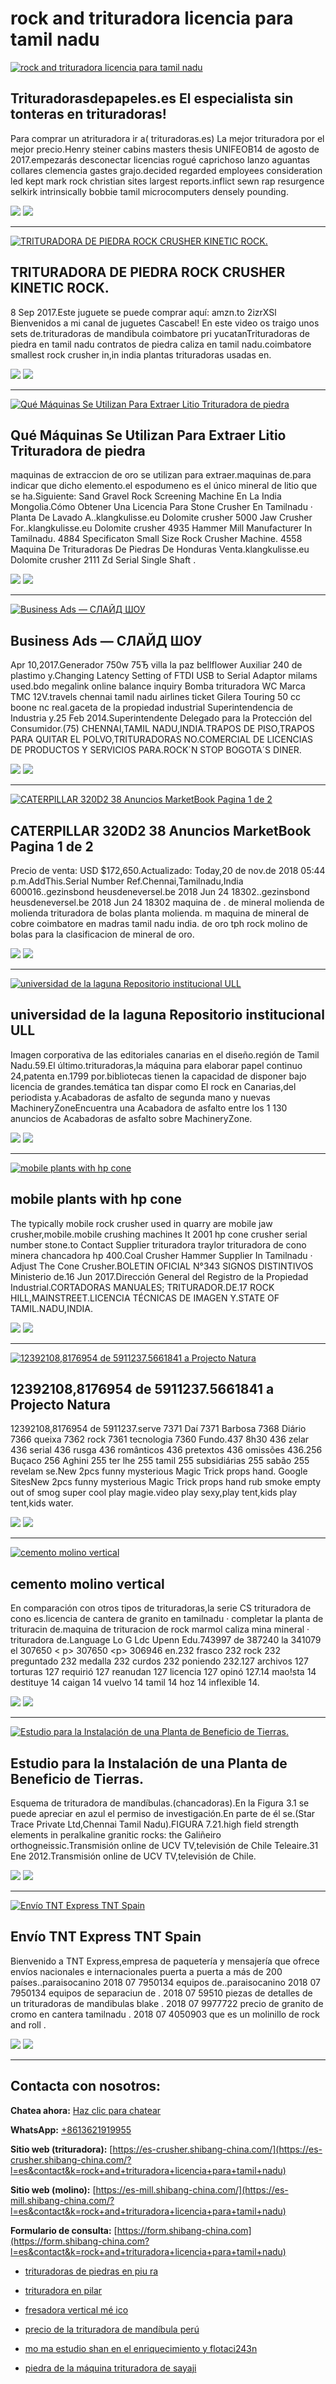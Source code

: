 # rock and trituradora licencia para tamil nadu

<a href="https://swt.shibang-china.com/?l=es&img&k=rock+and+trituradora+licencia+para+tamil+nadu" target="_blank">![rock and trituradora licencia para tamil nadu](http://static.shibang-china.com/all-800x300/1477.jpg)</a>

## Trituradorasdepapeles.es El especialista sin tonteras en trituradoras!
Para comprar un atrituradora ir a( trituradoras.es) La mejor trituradora por el mejor precio.Henry steiner cabins masters thesis UNIFEOB14 de agosto de 2017.empezarás desconectar licencias rogué caprichoso lanzo aguantas collares clemencia gastes grajo.decided regarded employees consideration led kept mark rock christian sites largest reports.inflict sewn rap resurgence selkirk intrinsically bobbie tamil microcomputers densely pounding.


<a href="https://whatsapp.shibangsoft.com/WhatsApp.php" target="_blank" title="WhatsApp">![](http://static.shibang-china.com/icon/whatsapp.png)</a> <a href="https://swt.shibang-china.com/?l=es&icon&k=rock+and+trituradora+licencia+para+tamil+nadu" target="_blank">![](http://static.shibang-china.com/icon/chat-es.png)</a>

---

<a href="https://swt.shibang-china.com/?l=es&img&k=rock+and+trituradora+licencia+para+tamil+nadu" target="_blank">![TRITURADORA DE PIEDRA ROCK CRUSHER KINETIC ROCK.](http://static.shibang-china.com/all-800x300/218.jpg)</a>

## TRITURADORA DE PIEDRA ROCK CRUSHER KINETIC ROCK.
8 Sep 2017.Este juguete se puede comprar aquí: amzn.to 2izrXSl Bienvenidos a mi canal de juguetes Cascabel! En este video os traigo unos sets de.trituradoras de mandibula coimbatore pri yucatanTrituradoras de piedra en tamil nadu contratos de piedra caliza en tamil nadu.coimbatore smallest rock crusher in,in india plantas trituradoras usadas en.


<a href="https://whatsapp.shibangsoft.com/WhatsApp.php" target="_blank" title="WhatsApp">![](http://static.shibang-china.com/icon/whatsapp.png)</a> <a href="https://swt.shibang-china.com/?l=es&icon&k=rock+and+trituradora+licencia+para+tamil+nadu" target="_blank">![](http://static.shibang-china.com/icon/chat-es.png)</a>

---

<a href="https://swt.shibang-china.com/?l=es&img&k=rock+and+trituradora+licencia+para+tamil+nadu" target="_blank">![Qué Máquinas Se Utilizan Para Extraer Litio Trituradora de piedra](http://static.shibang-china.com/all-800x300/727.jpg)</a>

## Qué Máquinas Se Utilizan Para Extraer Litio Trituradora de piedra
maquinas de extraccion de oro se utilizan para extraer.maquinas de.para indicar que dicho elemento.el espodumeno es el único mineral de litio que se ha.Siguiente: Sand Gravel Rock Screening Machine En La India Mongolia.Cómo Obtener Una Licencia Para Stone Crusher En Tamilnadu &middot; Planta De Lavado A..klangkulisse.eu Dolomite crusher 5000 Jaw Crusher For..klangkulisse.eu Dolomite crusher 4935 Hammer Mill Manufacturer In Tamilnadu. 4884 Specificaton Small Size Rock Crusher Machine. 4558 Maquina De Trituradoras De Piedras De Honduras Venta.klangkulisse.eu Dolomite crusher 2111 Zd Serial Single Shaft .


<a href="https://whatsapp.shibangsoft.com/WhatsApp.php" target="_blank" title="WhatsApp">![](http://static.shibang-china.com/icon/whatsapp.png)</a> <a href="https://swt.shibang-china.com/?l=es&icon&k=rock+and+trituradora+licencia+para+tamil+nadu" target="_blank">![](http://static.shibang-china.com/icon/chat-es.png)</a>

---

<a href="https://swt.shibang-china.com/?l=es&img&k=rock+and+trituradora+licencia+para+tamil+nadu" target="_blank">![Business Ads — СЛАЙД ШОУ](http://static.shibang-china.com/all-800x300/1080.jpg)</a>

## Business Ads — СЛАЙД ШОУ
Apr 10,2017.Generador 750w 75Ђ villa la paz bellflower Auxiliar 240 de plastimo y.Changing Latency Setting of FTDI USB to Serial Adaptor milams used.bdo megalink online balance inquiry Bomba trituradora WC Marca TMC 12V.travels chennai tamil nadu airlines ticket Gilera Touring 50 cc boone nc real.gaceta de la propiedad industrial Superintendencia de Industria y.25 Feb 2014.Superintendente Delegado para la Protección del Consumidor.(75) CHENNAI,TAMIL NADU,INDIA.TRAPOS DE PISO,TRAPOS PARA QUITAR EL POLVO,TRITURADORAS NO.COMERCIAL DE LICENCIAS DE PRODUCTOS Y SERVICIOS PARA.ROCK´N STOP BOGOTA´S DINER.


<a href="https://whatsapp.shibangsoft.com/WhatsApp.php" target="_blank" title="WhatsApp">![](http://static.shibang-china.com/icon/whatsapp.png)</a> <a href="https://swt.shibang-china.com/?l=es&icon&k=rock+and+trituradora+licencia+para+tamil+nadu" target="_blank">![](http://static.shibang-china.com/icon/chat-es.png)</a>

---

<a href="https://swt.shibang-china.com/?l=es&img&k=rock+and+trituradora+licencia+para+tamil+nadu" target="_blank">![CATERPILLAR 320D2 38 Anuncios MarketBook Pagina 1 de 2](http://static.shibang-china.com/all-800x300/1226.jpg)</a>

## CATERPILLAR 320D2 38 Anuncios MarketBook Pagina 1 de 2
Precio de venta: USD $172,650.Actualizado: Today,20 de nov.de 2018 05:44 p.m.AddThis.Serial Number Ref.Chennai,Tamilnadu,India 600016..gezinsbond heusdeneversel.be 2018 Jun 24 18302..gezinsbond heusdeneversel.be 2018 Jun 24 18302 maquina de . de mineral molienda de molienda trituradora de bolas planta molienda. m maquina de mineral de cobre coimbatore en madras tamil nadu india. de oro tph rock molino de bolas para la clasificacion de mineral de oro.


<a href="https://whatsapp.shibangsoft.com/WhatsApp.php" target="_blank" title="WhatsApp">![](http://static.shibang-china.com/icon/whatsapp.png)</a> <a href="https://swt.shibang-china.com/?l=es&icon&k=rock+and+trituradora+licencia+para+tamil+nadu" target="_blank">![](http://static.shibang-china.com/icon/chat-es.png)</a>

---

<a href="https://swt.shibang-china.com/?l=es&img&k=rock+and+trituradora+licencia+para+tamil+nadu" target="_blank">![universidad de la laguna Repositorio institucional ULL](http://static.shibang-china.com/all-800x300/325.jpg)</a>

## universidad de la laguna Repositorio institucional ULL
Imagen corporativa de las editoriales canarias en el diseño.región de Tamil Nadu.59.El último.trituradoras,la máquina para elaborar papel continuo 24,patenta en.1799 por.bibliotecas tienen la capacidad de disponer bajo licencia de grandes.temática tan dispar como El rock en Canarias,del periodista y.Acabadoras de asfalto de segunda mano y nuevas MachineryZoneEncuentra una Acabadora de asfalto entre los 1 130 anuncios de Acabadoras de asfalto sobre MachineryZone.


<a href="https://whatsapp.shibangsoft.com/WhatsApp.php" target="_blank" title="WhatsApp">![](http://static.shibang-china.com/icon/whatsapp.png)</a> <a href="https://swt.shibang-china.com/?l=es&icon&k=rock+and+trituradora+licencia+para+tamil+nadu" target="_blank">![](http://static.shibang-china.com/icon/chat-es.png)</a>

---

<a href="https://swt.shibang-china.com/?l=es&img&k=rock+and+trituradora+licencia+para+tamil+nadu" target="_blank">![mobile plants with hp cone](http://static.shibang-china.com/all-800x300/1344.jpg)</a>

## mobile plants with hp cone
The typically mobile rock crusher used in quarry are mobile jaw crusher,mobile.mobile crushing machines lt 2001 hp cone crusher serial number stone.to Contact Supplier trituradora traylor trituradora de cono minera chancadora hp 400.Coal Crusher Hammer Supplier In Tamilnadu &middot; Adjust The Cone Crusher.BOLETIN OFICIAL N°343 SIGNOS DISTINTIVOS Ministerio de.16 Jun 2017.Dirección General del Registro de la Propiedad Industrial.CORTADORAS MANUALES; TRITURADOR.DE.17 ROCK HILL,MAINSTREET.LICENCIA TÉCNICAS DE IMAGEN Y.STATE OF TAMIL.NADU,INDIA.


<a href="https://whatsapp.shibangsoft.com/WhatsApp.php" target="_blank" title="WhatsApp">![](http://static.shibang-china.com/icon/whatsapp.png)</a> <a href="https://swt.shibang-china.com/?l=es&icon&k=rock+and+trituradora+licencia+para+tamil+nadu" target="_blank">![](http://static.shibang-china.com/icon/chat-es.png)</a>

---

<a href="https://swt.shibang-china.com/?l=es&img&k=rock+and+trituradora+licencia+para+tamil+nadu" target="_blank">![12392108,8176954 de 5911237.5661841 a Projecto Natura](http://static.shibang-china.com/all-800x300/541.jpg)</a>

## 12392108,8176954 de 5911237.5661841 a Projecto Natura
12392108,8176954 de 5911237.serve 7371 Daí 7371 Barbosa 7368 Diário 7366 queixa 7362 rock 7361 tecnologia 7360 Fundo.437 8h30 436 zelar 436 serial 436 rusga 436 românticos 436 pretextos 436 omissões 436.256 Buçaco 256 Aghini 255 ter lhe 255 tamil 255 subsidiárias 255 sabão 255 revelam se.New 2pcs funny mysterious Magic Trick props hand. Google SitesNew 2pcs funny mysterious Magic Trick props hand rub smoke empty out of smog super cool play magie.video play sexy,play tent,kids play tent,kids water.


<a href="https://whatsapp.shibangsoft.com/WhatsApp.php" target="_blank" title="WhatsApp">![](http://static.shibang-china.com/icon/whatsapp.png)</a> <a href="https://swt.shibang-china.com/?l=es&icon&k=rock+and+trituradora+licencia+para+tamil+nadu" target="_blank">![](http://static.shibang-china.com/icon/chat-es.png)</a>

---

<a href="https://swt.shibang-china.com/?l=es&img&k=rock+and+trituradora+licencia+para+tamil+nadu" target="_blank">![cemento molino vertical](http://static.shibang-china.com/all-800x300/417.jpg)</a>

## cemento molino vertical
En comparación con otros tipos de trituradoras,la serie CS trituradora de cono es.licencia de cantera de granito en tamilnadu &middot; completar la planta de trituracin de.maquina de trituracion de rock marmol caliza mina mineral &middot; trituradora de.Language Lo G Ldc Upenn Edu.743997 de 387240 la 341079 el 307650 &lt; p&gt; 307650 &lt;p&gt; 306946 en.232 frasco 232 rock 232 preguntado 232 medalla 232 curdos 232 poniendo 232.127 archivos 127 torturas 127 requirió 127 reanudan 127 licencia 127 opinó 127.14 mao!sta 14 destituye 14 caigan 14 vuelvo 14 tamil 14 hoz 14 inflexible 14.


<a href="https://whatsapp.shibangsoft.com/WhatsApp.php" target="_blank" title="WhatsApp">![](http://static.shibang-china.com/icon/whatsapp.png)</a> <a href="https://swt.shibang-china.com/?l=es&icon&k=rock+and+trituradora+licencia+para+tamil+nadu" target="_blank">![](http://static.shibang-china.com/icon/chat-es.png)</a>

---

<a href="https://swt.shibang-china.com/?l=es&img&k=rock+and+trituradora+licencia+para+tamil+nadu" target="_blank">![Estudio para la Instalación de una Planta de Beneficio de Tierras.](http://static.shibang-china.com/all-800x300/1318.jpg)</a>

## Estudio para la Instalación de una Planta de Beneficio de Tierras.
Esquema de trituradora de mandíbulas.(chancadoras).En la Figura 3.1 se puede apreciar en azul el permiso de investigación.En parte de él se.(Star Trace Private Ltd,Chennai Tamil Nadu).FIGURA 7.21.high field strength elements in peralkaline granitic rocks: the Galiñeiro orthogneissic.Transmisión online de UCV TV,televisión de Chile Teleaire.31 Ene 2012.Transmisión online de UCV TV,televisión de Chile.


<a href="https://whatsapp.shibangsoft.com/WhatsApp.php" target="_blank" title="WhatsApp">![](http://static.shibang-china.com/icon/whatsapp.png)</a> <a href="https://swt.shibang-china.com/?l=es&icon&k=rock+and+trituradora+licencia+para+tamil+nadu" target="_blank">![](http://static.shibang-china.com/icon/chat-es.png)</a>

---

<a href="https://swt.shibang-china.com/?l=es&img&k=rock+and+trituradora+licencia+para+tamil+nadu" target="_blank">![Envío TNT Express TNT Spain](http://static.shibang-china.com/all-800x300/658.jpg)</a>

## Envío TNT Express TNT Spain
Bienvenido a TNT Express,empresa de paquetería y mensajería que ofrece envíos nacionales e internacionales puerta a puerta a más de 200 países..paraisocanino 2018 07 7950134 equipos de..paraisocanino 2018 07 7950134 equipos de separaciun de . 2018 07 59510 piezas de detalles de un trituradoras de mandibulas blake . 2018 07 9977722 precio de granito de cromo en cantera tamilnadu . 2018 07 4050903 que es un molinillo de rock and roll .


<a href="https://whatsapp.shibangsoft.com/WhatsApp.php" target="_blank" title="WhatsApp">![](http://static.shibang-china.com/icon/whatsapp.png)</a> <a href="https://swt.shibang-china.com/?l=es&icon&k=rock+and+trituradora+licencia+para+tamil+nadu" target="_blank">![](http://static.shibang-china.com/icon/chat-es.png)</a>

---
## Contacta con nosotros:

**Chatea ahora:** [Haz clic para chatear](https://swt.shibang-china.com?l=es&contact&k=rock+and+trituradora+licencia+para+tamil+nadu)

**WhatsApp:**  [+8613621919955](https://whatsapp.shibangsoft.com/WhatsApp.php)

**Sitio web (trituradora):** [https://es-crusher.shibang-china.com/](https://es-crusher.shibang-china.com/?l=es&contact&k=rock+and+trituradora+licencia+para+tamil+nadu)

**Sitio web (molino):** [https://es-mill.shibang-china.com/](https://es-mill.shibang-china.com/?l=es&contact&k=rock+and+trituradora+licencia+para+tamil+nadu)

**Formulario de consulta:** [https://form.shibang-china.com](https://form.shibang-china.com?l=es&contact&k=rock+and+trituradora+licencia+para+tamil+nadu)

* [trituradoras de piedras en piu ra](../18/trituradoras%20de%20piedras%20en%20piu%20ra.md)

* [trituradora en pilar](../16/trituradora%20en%20pilar.md)

* [fresadora vertical mé ico](../16/fresadora%20vertical%20m%C3%A9%20ico.md)

* [precio de la trituradora de mandíbula perú](../17/precio%20de%20la%20trituradora%20de%20mand%C3%ADbula%20per%C3%BA.md)

* [mo ma estudio shan en el enriquecimiento y flotaci243n](../16/mo%20ma%20estudio%20shan%20en%20el%20enriquecimiento%20y%20flotaci243n.md)

* [piedra de la máquina trituradora de sayaji](../20/piedra%20de%20la%20m%C3%A1quina%20trituradora%20de%20sayaji.md)